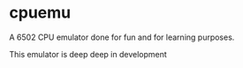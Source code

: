 # cpuemu

A 6502 CPU emulator done for fun and for learning purposes.

This emulator is deep deep in development